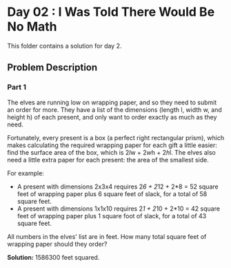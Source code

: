 # Day 02 : I Was Told There Would Be No Math

This folder contains a solution for day 2.

## Problem Description

### Part 1

The elves are running low on wrapping paper, and so they need to submit an order
for more. They have a list of the dimensions (length l, width w, and height h) of
each present, and only want to order exactly as much as they need.

Fortunately, every present is a box (a perfect right rectangular prism), which
makes calculating the required wrapping paper for each gift a little easier: find
the surface area of the box, which is 2*l*w + 2*w*h + 2*h*l. The elves also need
a little extra paper for each present: the area of the smallest side.

For example:

  * A present with dimensions 2x3x4 requires 2*6 + 2*12 + 2*8 = 52 square feet of wrapping paper plus 6 square feet of slack, for a total of 58 square feet.
  * A present with dimensions 1x1x10 requires 2*1 + 2*10 + 2*10 = 42 square feet of wrapping paper plus 1 square foot of slack, for a total of 43 square feet.

All numbers in the elves' list are in feet. How many total square feet of wrapping
paper should they order?

**Solution:** 1586300 feet squared.

